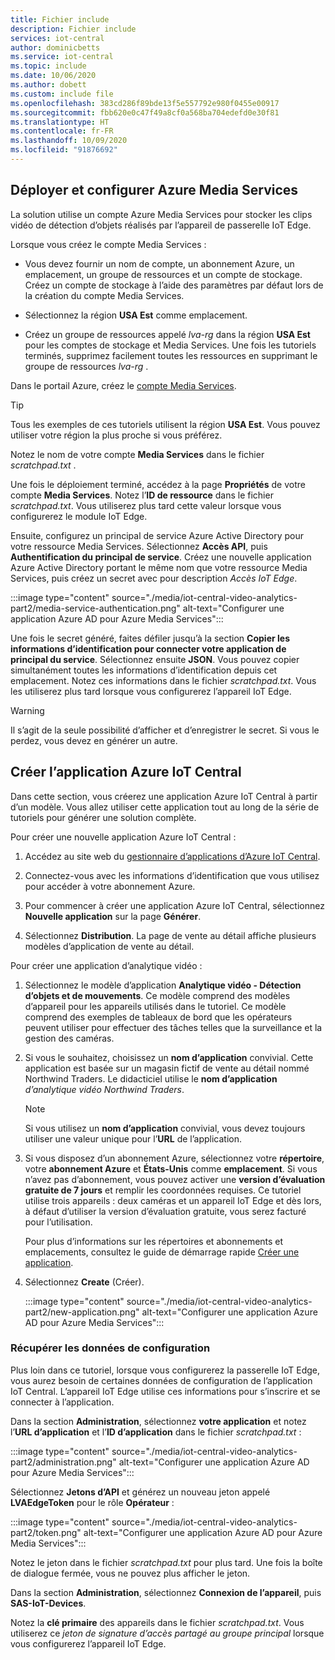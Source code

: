 ```yaml
---
title: Fichier include
description: Fichier include
services: iot-central
author: dominicbetts
ms.service: iot-central
ms.topic: include
ms.date: 10/06/2020
ms.author: dobett
ms.custom: include file
ms.openlocfilehash: 383cd286f89bde13f5e557792e980f0455e00917
ms.sourcegitcommit: fbb620e0c47f49a8cf0a568ba704edefd0e30f81
ms.translationtype: HT
ms.contentlocale: fr-FR
ms.lasthandoff: 10/09/2020
ms.locfileid: "91876692"
---
```

## <a name="deploy-and-configure-azure-media-services"></a>Déployer et configurer Azure Media Services

La solution utilise un compte Azure Media Services pour stocker les clips vidéo de détection d’objets réalisés par l’appareil de passerelle IoT Edge.

Lorsque vous créez le compte Media Services :

- Vous devez fournir un nom de compte, un abonnement Azure, un emplacement, un groupe de ressources et un compte de stockage. Créez un compte de stockage à l’aide des paramètres par défaut lors de la création du compte Media Services.

- Sélectionnez la région **USA Est** comme emplacement.

- Créez un groupe de ressources appelé *lva-rg* dans la région **USA Est** pour les comptes de stockage et Media Services. Une fois les tutoriels terminés, supprimez facilement toutes les ressources en supprimant le groupe de ressources *lva-rg* .

Dans le portail Azure, créez le [compte Media Services](https://portal.azure.com/?r=1#create/Microsoft.MediaService).

> [!TIP]
> Tous les exemples de ces tutoriels utilisent la région **USA Est**. Vous pouvez utiliser votre région la plus proche si vous préférez.

Notez le nom de votre compte **Media Services** dans le fichier *scratchpad.txt* .

Une fois le déploiement terminé, accédez à la page **Propriétés** de votre compte **Media Services**. Notez l’**ID de ressource** dans le fichier *scratchpad.txt*. Vous utiliserez plus tard cette valeur lorsque vous configurerez le module IoT Edge.

Ensuite, configurez un principal de service Azure Active Directory pour votre ressource Media Services. Sélectionnez **Accès API**, puis **Authentification du principal de service**. Créez une nouvelle application Azure Active Directory portant le même nom que votre ressource Media Services, puis créez un secret avec pour description *Accès IoT Edge*.

:::image type="content" source="./media/iot-central-video-analytics-part2/media-service-authentication.png" alt-text="Configurer une application Azure AD pour Azure Media Services":::

Une fois le secret généré, faites défiler jusqu’à la section **Copier les informations d’identification pour connecter votre application de principal du service**. Sélectionnez ensuite **JSON**. Vous pouvez copier simultanément toutes les informations d’identification depuis cet emplacement. Notez ces informations dans le fichier *scratchpad.txt*. Vous les utiliserez plus tard lorsque vous configurerez l’appareil IoT Edge.

> [!WARNING]
> Il s’agit de la seule possibilité d’afficher et d’enregistrer le secret. Si vous le perdez, vous devez en générer un autre.

## <a name="create-the-azure-iot-central-application"></a>Créer l’application Azure IoT Central

Dans cette section, vous créerez une application Azure IoT Central à partir d’un modèle. Vous allez utiliser cette application tout au long de la série de tutoriels pour générer une solution complète.

Pour créer une nouvelle application Azure IoT Central :

1. Accédez au site web du [gestionnaire d’applications d’Azure IoT Central](https://aka.ms/iotcentral).

1. Connectez-vous avec les informations d’identification que vous utilisez pour accéder à votre abonnement Azure.

1. Pour commencer à créer une application Azure IoT Central, sélectionnez **Nouvelle application** sur la page **Générer**.

1. Sélectionnez **Distribution**. La page de vente au détail affiche plusieurs modèles d’application de vente au détail.

Pour créer une application d’analytique vidéo :

1. Sélectionnez le modèle d’application **Analytique vidéo - Détection d’objets et de mouvements**. Ce modèle comprend des modèles d’appareil pour les appareils utilisés dans le tutoriel. Ce modèle comprend des exemples de tableaux de bord que les opérateurs peuvent utiliser pour effectuer des tâches telles que la surveillance et la gestion des caméras.

1. Si vous le souhaitez, choisissez un **nom d’application** convivial. Cette application est basée sur un magasin fictif de vente au détail nommé Northwind Traders. Le didacticiel utilise le **nom d’application** *d’analytique vidéo Northwind Traders*.

    > [!NOTE]
    > Si vous utilisez un **nom d’application** convivial, vous devez toujours utiliser une valeur unique pour l’**URL** de l’application.

1. Si vous disposez d’un abonnement Azure, sélectionnez votre **répertoire**, votre **abonnement Azure** et **États-Unis** comme **emplacement**. Si vous n’avez pas d’abonnement, vous pouvez activer une **version d’évaluation gratuite de 7 jours** et remplir les coordonnées requises. Ce tutoriel utilise trois appareils : deux caméras et un appareil IoT Edge et dès lors, à défaut d’utiliser la version d’évaluation gratuite, vous serez facturé pour l’utilisation.

    Pour plus d’informations sur les répertoires et abonnements et emplacements, consultez le guide de démarrage rapide [Créer une application](../articles/iot-central/core/quick-deploy-iot-central.md).

1. Sélectionnez **Create** (Créer).

    :::image type="content" source="./media/iot-central-video-analytics-part2/new-application.png" alt-text="Configurer une application Azure AD pour Azure Media Services":::

### <a name="retrieve-the-configuration-data"></a>Récupérer les données de configuration

Plus loin dans ce tutoriel, lorsque vous configurerez la passerelle IoT Edge, vous aurez besoin de certaines données de configuration de l’application IoT Central. L’appareil IoT Edge utilise ces informations pour s’inscrire et se connecter à l’application.

Dans la section **Administration**, sélectionnez **votre application** et notez l’**URL d’application** et l’**ID d’application** dans le fichier *scratchpad.txt* :

:::image type="content" source="./media/iot-central-video-analytics-part2/administration.png" alt-text="Configurer une application Azure AD pour Azure Media Services":::

Sélectionnez **Jetons d’API** et générez un nouveau jeton appelé **LVAEdgeToken** pour le rôle **Opérateur** :

:::image type="content" source="./media/iot-central-video-analytics-part2/token.png" alt-text="Configurer une application Azure AD pour Azure Media Services":::

Notez le jeton dans le fichier *scratchpad.txt* pour plus tard. Une fois la boîte de dialogue fermée, vous ne pouvez plus afficher le jeton.

Dans la section **Administration**, sélectionnez **Connexion de l’appareil**, puis **SAS-IoT-Devices**.

Notez la **clé primaire** des appareils dans le fichier *scratchpad.txt*. Vous utiliserez ce *jeton de signature d’accès partagé au groupe principal* lorsque vous configurerez l’appareil IoT Edge.
